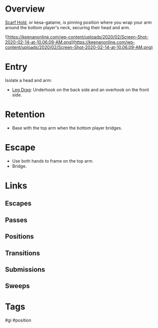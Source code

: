 # Overview
<u>Scarf Hold</u>, or kesa-gatame, is pinning position where you wrap your arm around the bottom player's neck, securing their head and arm.

![https://keenanonline.com/wp-content/uploads/2020/02/Screen-Shot-2020-02-14-at-10.06.09-AM.png](https://keenanonline.com/wp-content/uploads/2020/02/Screen-Shot-2020-02-14-at-10.06.09-AM.png)
# Entry
Isolate a head and arm:
- [Leg Drag](obsidian://open?vault=Obsidian-BJJ-Notes&file=Guard%20Passes%2FLeg%20Drag): Underhook on the back side and an overhook on the front side.
# Retention
- Base with the top arm when the bottom player bridges.
# Escape
- Use both hands to frame on the top arm.
- Bridge.
# Links

## Escapes

## Passes

## Positions

## Transitions

## Submissions

## Sweeps

# Tags
#gi #position 